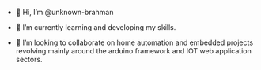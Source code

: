 - 👋 Hi, I’m @unknown-brahman

- 🌱 I’m currently learning and developing my skills.

- 💞️ I’m looking to collaborate on home automation and embedded projects revolving mainly around the arduino framework and IOT web application sectors.

<!---
unknown-brahman/unknown-brahman is a ✨ special ✨ repository because its `README.md` (this file) appears on your GitHub profile.
You can click the Preview link to take a look at your changes.
--->
